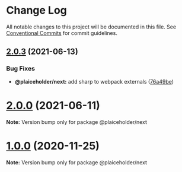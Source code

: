 # Change Log

All notable changes to this project will be documented in this file.
See [Conventional Commits](https://conventionalcommits.org) for commit guidelines.

## [2.0.3](https://github.com/joe-bell/plaiceholder/compare/v2.0.2...v2.0.3) (2021-06-13)

### Bug Fixes

- **@plaiceholder/next:** add sharp to webpack externals ([76a49be](https://github.com/joe-bell/plaiceholder/commit/76a49befa385133ecb7171409c347561088bd0e8))

# [2.0.0](https://github.com/joe-bell/plaiceholder/compare/v1.0.0...v2.0.0) (2021-06-11)

**Note:** Version bump only for package @plaiceholder/next

# [1.0.0](https://github.com/joe-bell/plaiceholder/compare/v0.2.0...v1.0.0) (2020-11-25)

**Note:** Version bump only for package @plaiceholder/next
